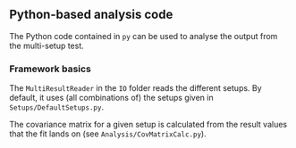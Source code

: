 ## Python-based analysis code

The Python code contained in `py` can be used to analyse the output from the multi-setup test.

### Framework basics

The `MultiResultReader` in the `IO` folder reads the different setups.
By default, it uses (all combinations of) the setups given in `Setups/DefaultSetups.py`.

The covariance matrix for a given setup is calculated from the result values that the fit lands on (see `Analysis/CovMatrixCalc.py`).

